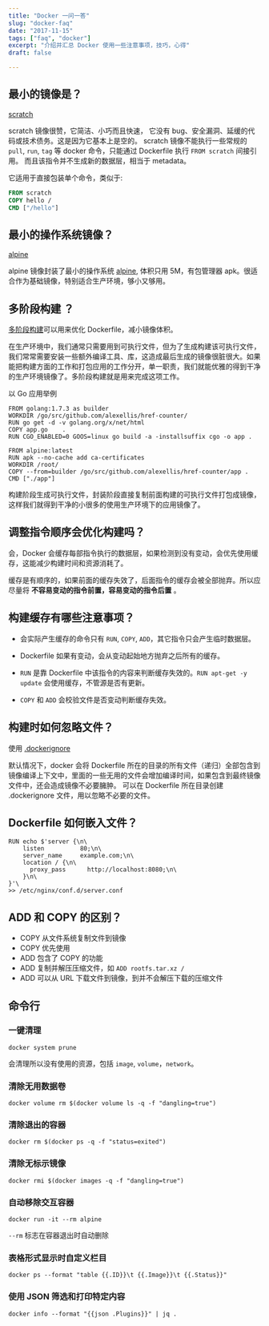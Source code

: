 ```yaml
---
title: "Docker 一问一答"
slug: "docker-faq"
date: "2017-11-15"
tags: ["faq", "docker"]
excerpt: "介绍并汇总 Docker 使用一些注意事项，技巧，心得"
draft: false

---
```


## 最小的镜像是？

[scratch](https://hub.docker.com/_/scratch/)

scratch 镜像很赞，它简洁、小巧而且快速， 它没有 bug、安全漏洞、延缓的代码或技术债务。这是因为它基本上是空的。
scratch 镜像不能执行一些常规的 `pull`, `run`, `tag` 等 docker 命令，只能通过 Dockerfile 执行 `FROM scratch` 间接引用。
而且该指令并不生成新的数据层，相当于 metadata。

它适用于直接包装单个命令，类似于:

```Dockerfile
FROM scratch
COPY hello /
CMD ["/hello"]
```


## 最小的操作系统镜像？

[alpine](https://hub.docker.com/_/alpine/)

alpine 镜像封装了最小的操作系统 [alpine](https://www.alpinelinux.org), 体积只用 5M，有包管理器 apk。很适合作为基础镜像，特别适合生产环境，够小又够用。


## 多阶段构建 ？

[多阶段构建](https://docs.docker.com/develop/develop-images/multistage-build/#use-multi-stage-builds)可以用来优化 Dockerfile，减小镜像体积。

在生产环境中，我们通常只需要用到可执行文件，但为了生成构建该可执行文件，我们常常需要安装一些额外编译工具、库，这造成最后生成的镜像很脏很大。如果能把构建方面的工作和打包应用的工作分开，单一职责，我们就能优雅的得到干净的生产环境镜像了。多阶段构建就是用来完成这项工作。

以 Go 应用举例
```
FROM golang:1.7.3 as builder
WORKDIR /go/src/github.com/alexellis/href-counter/
RUN go get -d -v golang.org/x/net/html  
COPY app.go    .
RUN CGO_ENABLED=0 GOOS=linux go build -a -installsuffix cgo -o app .

FROM alpine:latest  
RUN apk --no-cache add ca-certificates
WORKDIR /root/
COPY --from=builder /go/src/github.com/alexellis/href-counter/app .
CMD ["./app"]  
```
构建阶段生成可执行文件，封装阶段直接复制前面构建的可执行文件打包成镜像，这样我们就得到干净的小很多的使用生产环境下的应用镜像了。


## 调整指令顺序会优化构建吗？

会，Docker 会缓存每部指令执行的数据层，如果检测到没有变动，会优先使用缓存，这能减少构建时间和资源消耗了。

缓存是有顺序的，如果前面的缓存失效了，后面指令的缓存会被全部抛弃。所以应尽量将 **不容易变动的指令前置，容易变动的指令后置** 。 


## 构建缓存有哪些注意事项？

- 会实际产生缓存的命令只有 `RUN`, `COPY`, `ADD`，其它指令只会产生临时数据层。

- Dockerfile 如果有变动，会从变动起始地方抛弃之后所有的缓存。

- `RUN` 是靠 Dockerfile 中该指令的内容来判断缓存失效的。`RUN apt-get -y update` 会使用缓存，不管源是否有更新。

- `COPY` 和 `ADD` 会校验文件是否变动判断缓存失效。


## 构建时如何忽略文件？

使用 [.dockerignore ](https://docs.docker.com/engine/reference/builder/#dockerignore-file)

默认情况下，docker 会将 Dockerfile 所在的目录的所有文件（递归）全部包含到镜像编译上下文中，里面的一些无用的文件会增加编译时间，如果包含到最终镜像文件中，还会造成镜像不必要臃肿。
可以在 Dockerfile 所在目录创建 .dockerignore 文件，用以忽略不必要的文件。


## Dockerfile 如何嵌入文件？

```Docekerfile
RUN echo $'server {\n\
    listen          80;\n\
    server_name     example.com;\n\
    location / {\n\
      proxy_pass      http://localhost:8080;\n\
    }\n\
}'\
>> /etc/nginx/conf.d/server.conf
```

## ADD 和 COPY 的区别？

- COPY 从文件系统复制文件到镜像
- COPY 优先使用
- ADD 包含了 COPY 的功能
- ADD 复制并解压压缩文件，如 `ADD rootfs.tar.xz /`
- ADD 可以从 URL 下载文件到镜像，到并不会解压下载的压缩文件

## 命令行

### 一键清理

```
docker system prune
```

会清理所以没有使用的资源，包括 `image`, `volume`，`network`。

### 清除无用数据卷

```
docker volume rm $(docker volume ls -q -f "dangling=true")
```

### 清除退出的容器

```
docker rm $(docker ps -q -f "status=exited")
```

### 清除无标示镜像

```
docker rmi $(docker images -q -f "dangling=true")
```

### 自动移除交互容器

```
docker run -it --rm alpine
```
`--rm` 标志在容器退出时自动删除

### 表格形式显示时自定义栏目

```
docker ps --format "table {{.ID}}\t {{.Image}}\t {{.Status}}"
```

### 使用 JSON 筛选和打印特定内容

```
docker info --format "{{json .Plugins}}" | jq .
```

